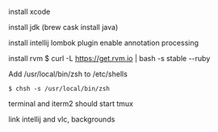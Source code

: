 install xcode

install jdk (brew cask install java)

install intellij lombok plugin
enable annotation processing

install rvm
    $ curl -L https://get.rvm.io | bash -s stable --ruby

Add /usr/local/bin/zsh to /etc/shells

    $ chsh -s /usr/local/bin/zsh

terminal and iterm2 should start tmux

link intellij and vlc, backgrounds
